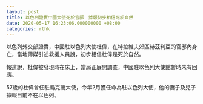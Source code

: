 ```yaml
---
layout: post
title: 以色列證實中國大使死於官邸　據報初步相信死於自然
date: 2020-05-17 16:23:06.000000000 +08:00
categories: rthk
---
```


以色列外交部證實，中國駐以色列大使杜偉，在特拉維夫郊區赫茲利亞的官邸內身亡，當地傳媒引述救援人員說，初步相信杜偉是死於自然。

報道說，杜偉被發現時在床上，當局正展開調查，中國駐以色列大使館暫時未有回應。

57歲的杜偉曾任駐烏克蘭大使，今年2月獲任命為駐以色列大使，他的妻子及兒子據報目前不在以色列。
